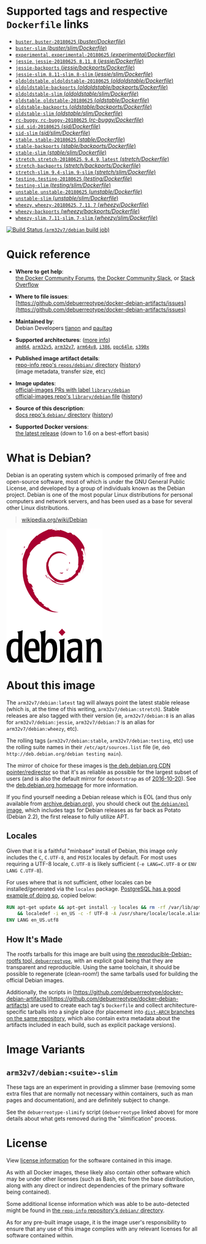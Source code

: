 <!--

********************************************************************************

WARNING:

    DO NOT EDIT "debian/README.md"

    IT IS AUTO-GENERATED

    (from the other files in "debian/" combined with a set of templates)

********************************************************************************

-->

# Supported tags and respective `Dockerfile` links

-	[`buster`, `buster-20180625` (*buster/Dockerfile*)](https://github.com/debuerreotype/docker-debian-artifacts/blob/156861b72c25c3a91570302f068b221c2ea38ca2/buster/Dockerfile)
-	[`buster-slim` (*buster/slim/Dockerfile*)](https://github.com/debuerreotype/docker-debian-artifacts/blob/156861b72c25c3a91570302f068b221c2ea38ca2/buster/slim/Dockerfile)
-	[`experimental`, `experimental-20180625` (*experimental/Dockerfile*)](https://github.com/debuerreotype/docker-debian-artifacts/blob/156861b72c25c3a91570302f068b221c2ea38ca2/experimental/Dockerfile)
-	[`jessie`, `jessie-20180625`, `8.11`, `8` (*jessie/Dockerfile*)](https://github.com/debuerreotype/docker-debian-artifacts/blob/156861b72c25c3a91570302f068b221c2ea38ca2/jessie/Dockerfile)
-	[`jessie-backports` (*jessie/backports/Dockerfile*)](https://github.com/debuerreotype/docker-debian-artifacts/blob/156861b72c25c3a91570302f068b221c2ea38ca2/jessie/backports/Dockerfile)
-	[`jessie-slim`, `8.11-slim`, `8-slim` (*jessie/slim/Dockerfile*)](https://github.com/debuerreotype/docker-debian-artifacts/blob/156861b72c25c3a91570302f068b221c2ea38ca2/jessie/slim/Dockerfile)
-	[`oldoldstable`, `oldoldstable-20180625` (*oldoldstable/Dockerfile*)](https://github.com/debuerreotype/docker-debian-artifacts/blob/156861b72c25c3a91570302f068b221c2ea38ca2/oldoldstable/Dockerfile)
-	[`oldoldstable-backports` (*oldoldstable/backports/Dockerfile*)](https://github.com/debuerreotype/docker-debian-artifacts/blob/156861b72c25c3a91570302f068b221c2ea38ca2/oldoldstable/backports/Dockerfile)
-	[`oldoldstable-slim` (*oldoldstable/slim/Dockerfile*)](https://github.com/debuerreotype/docker-debian-artifacts/blob/156861b72c25c3a91570302f068b221c2ea38ca2/oldoldstable/slim/Dockerfile)
-	[`oldstable`, `oldstable-20180625` (*oldstable/Dockerfile*)](https://github.com/debuerreotype/docker-debian-artifacts/blob/156861b72c25c3a91570302f068b221c2ea38ca2/oldstable/Dockerfile)
-	[`oldstable-backports` (*oldstable/backports/Dockerfile*)](https://github.com/debuerreotype/docker-debian-artifacts/blob/156861b72c25c3a91570302f068b221c2ea38ca2/oldstable/backports/Dockerfile)
-	[`oldstable-slim` (*oldstable/slim/Dockerfile*)](https://github.com/debuerreotype/docker-debian-artifacts/blob/156861b72c25c3a91570302f068b221c2ea38ca2/oldstable/slim/Dockerfile)
-	[`rc-buggy`, `rc-buggy-20180625` (*rc-buggy/Dockerfile*)](https://github.com/debuerreotype/docker-debian-artifacts/blob/156861b72c25c3a91570302f068b221c2ea38ca2/rc-buggy/Dockerfile)
-	[`sid`, `sid-20180625` (*sid/Dockerfile*)](https://github.com/debuerreotype/docker-debian-artifacts/blob/156861b72c25c3a91570302f068b221c2ea38ca2/sid/Dockerfile)
-	[`sid-slim` (*sid/slim/Dockerfile*)](https://github.com/debuerreotype/docker-debian-artifacts/blob/156861b72c25c3a91570302f068b221c2ea38ca2/sid/slim/Dockerfile)
-	[`stable`, `stable-20180625` (*stable/Dockerfile*)](https://github.com/debuerreotype/docker-debian-artifacts/blob/156861b72c25c3a91570302f068b221c2ea38ca2/stable/Dockerfile)
-	[`stable-backports` (*stable/backports/Dockerfile*)](https://github.com/debuerreotype/docker-debian-artifacts/blob/156861b72c25c3a91570302f068b221c2ea38ca2/stable/backports/Dockerfile)
-	[`stable-slim` (*stable/slim/Dockerfile*)](https://github.com/debuerreotype/docker-debian-artifacts/blob/156861b72c25c3a91570302f068b221c2ea38ca2/stable/slim/Dockerfile)
-	[`stretch`, `stretch-20180625`, `9.4`, `9`, `latest` (*stretch/Dockerfile*)](https://github.com/debuerreotype/docker-debian-artifacts/blob/156861b72c25c3a91570302f068b221c2ea38ca2/stretch/Dockerfile)
-	[`stretch-backports` (*stretch/backports/Dockerfile*)](https://github.com/debuerreotype/docker-debian-artifacts/blob/156861b72c25c3a91570302f068b221c2ea38ca2/stretch/backports/Dockerfile)
-	[`stretch-slim`, `9.4-slim`, `9-slim` (*stretch/slim/Dockerfile*)](https://github.com/debuerreotype/docker-debian-artifacts/blob/156861b72c25c3a91570302f068b221c2ea38ca2/stretch/slim/Dockerfile)
-	[`testing`, `testing-20180625` (*testing/Dockerfile*)](https://github.com/debuerreotype/docker-debian-artifacts/blob/156861b72c25c3a91570302f068b221c2ea38ca2/testing/Dockerfile)
-	[`testing-slim` (*testing/slim/Dockerfile*)](https://github.com/debuerreotype/docker-debian-artifacts/blob/156861b72c25c3a91570302f068b221c2ea38ca2/testing/slim/Dockerfile)
-	[`unstable`, `unstable-20180625` (*unstable/Dockerfile*)](https://github.com/debuerreotype/docker-debian-artifacts/blob/156861b72c25c3a91570302f068b221c2ea38ca2/unstable/Dockerfile)
-	[`unstable-slim` (*unstable/slim/Dockerfile*)](https://github.com/debuerreotype/docker-debian-artifacts/blob/156861b72c25c3a91570302f068b221c2ea38ca2/unstable/slim/Dockerfile)
-	[`wheezy`, `wheezy-20180625`, `7.11`, `7` (*wheezy/Dockerfile*)](https://github.com/debuerreotype/docker-debian-artifacts/blob/156861b72c25c3a91570302f068b221c2ea38ca2/wheezy/Dockerfile)
-	[`wheezy-backports` (*wheezy/backports/Dockerfile*)](https://github.com/debuerreotype/docker-debian-artifacts/blob/156861b72c25c3a91570302f068b221c2ea38ca2/wheezy/backports/Dockerfile)
-	[`wheezy-slim`, `7.11-slim`, `7-slim` (*wheezy/slim/Dockerfile*)](https://github.com/debuerreotype/docker-debian-artifacts/blob/156861b72c25c3a91570302f068b221c2ea38ca2/wheezy/slim/Dockerfile)

[![Build Status](https://doi-janky.infosiftr.net/job/multiarch/job/arm32v7/job/debian/badge/icon) (`arm32v7/debian` build job)](https://doi-janky.infosiftr.net/job/multiarch/job/arm32v7/job/debian/)

# Quick reference

-	**Where to get help**:  
	[the Docker Community Forums](https://forums.docker.com/), [the Docker Community Slack](https://blog.docker.com/2016/11/introducing-docker-community-directory-docker-community-slack/), or [Stack Overflow](https://stackoverflow.com/search?tab=newest&q=docker)

-	**Where to file issues**:  
	[https://github.com/debuerreotype/docker-debian-artifacts/issues](https://github.com/debuerreotype/docker-debian-artifacts/issues)

-	**Maintained by**:  
	Debian Developers [tianon](https://qa.debian.org/developer.php?login=tianon) and [paultag](https://qa.debian.org/developer.php?login=paultag)

-	**Supported architectures**: ([more info](https://github.com/docker-library/official-images#architectures-other-than-amd64))  
	[`amd64`](https://hub.docker.com/r/amd64/debian/), [`arm32v5`](https://hub.docker.com/r/arm32v5/debian/), [`arm32v7`](https://hub.docker.com/r/arm32v7/debian/), [`arm64v8`](https://hub.docker.com/r/arm64v8/debian/), [`i386`](https://hub.docker.com/r/i386/debian/), [`ppc64le`](https://hub.docker.com/r/ppc64le/debian/), [`s390x`](https://hub.docker.com/r/s390x/debian/)

-	**Published image artifact details**:  
	[repo-info repo's `repos/debian/` directory](https://github.com/docker-library/repo-info/blob/master/repos/debian) ([history](https://github.com/docker-library/repo-info/commits/master/repos/debian))  
	(image metadata, transfer size, etc)

-	**Image updates**:  
	[official-images PRs with label `library/debian`](https://github.com/docker-library/official-images/pulls?q=label%3Alibrary%2Fdebian)  
	[official-images repo's `library/debian` file](https://github.com/docker-library/official-images/blob/master/library/debian) ([history](https://github.com/docker-library/official-images/commits/master/library/debian))

-	**Source of this description**:  
	[docs repo's `debian/` directory](https://github.com/docker-library/docs/tree/master/debian) ([history](https://github.com/docker-library/docs/commits/master/debian))

-	**Supported Docker versions**:  
	[the latest release](https://github.com/docker/docker-ce/releases/latest) (down to 1.6 on a best-effort basis)

# What is Debian?

Debian is an operating system which is composed primarily of free and open-source software, most of which is under the GNU General Public License, and developed by a group of individuals known as the Debian project. Debian is one of the most popular Linux distributions for personal computers and network servers, and has been used as a base for several other Linux distributions.

> [wikipedia.org/wiki/Debian](https://en.wikipedia.org/wiki/Debian)

![logo](https://raw.githubusercontent.com/docker-library/docs/b449be7df57e9ed9086bb5821bfb5d6cdc5d67a4/debian/logo.png)

# About this image

The `arm32v7/debian:latest` tag will always point the latest stable release (which is, at the time of this writing, `arm32v7/debian:stretch`). Stable releases are also tagged with their version (ie, `arm32v7/debian:8` is an alias for `arm32v7/debian:jessie`, `arm32v7/debian:7` is an alias for `arm32v7/debian:wheezy`, etc).

The rolling tags (`arm32v7/debian:stable`, `arm32v7/debian:testing`, etc) use the rolling suite names in their `/etc/apt/sources.list` file (ie, `deb http://deb.debian.org/debian testing main`).

The mirror of choice for these images is [the deb.debian.org CDN pointer/redirector](https://deb.debian.org) so that it's as reliable as possible for the largest subset of users (and is also the default mirror for `debootstrap` as of [2016-10-20](https://anonscm.debian.org/cgit/d-i/debootstrap.git/commit/?id=9e8bc60ad1ccf3a25ce7890526b70059f3e770de)). See the [deb.debian.org homepage](https://deb.debian.org) for more information.

If you find yourself needing a Debian release which is EOL (and thus only available from [archive.debian.org](http://archive.debian.org)), you should check out [the `debian/eol` image](https://hub.docker.com/r/debian/eol/), which includes tags for Debian releases as far back as Potato (Debian 2.2), the first release to fully utilize APT.

## Locales

Given that it is a faithful "minbase" install of Debian, this image only includes the `C`, `C.UTF-8`, and `POSIX` locales by default. For most uses requiring a UTF-8 locale, `C.UTF-8` is likely sufficient (`-e LANG=C.UTF-8` or `ENV LANG C.UTF-8`).

For uses where that is not sufficient, other locales can be installed/generated via the `locales` package. [PostgreSQL has a good example of doing so](https://github.com/docker-library/postgres/blob/69bc540ecfffecce72d49fa7e4a46680350037f9/9.6/Dockerfile#L21-L24), copied below:

```dockerfile
RUN apt-get update && apt-get install -y locales && rm -rf /var/lib/apt/lists/* \
	&& localedef -i en_US -c -f UTF-8 -A /usr/share/locale/locale.alias en_US.UTF-8
ENV LANG en_US.utf8
```

## How It's Made

The rootfs tarballs for this image are built using [the reproducible-Debian-rootfs tool, `debuerreotype`](https://github.com/debuerreotype/debuerreotype), with an explicit goal being that they are transparent and reproducible. Using the same toolchain, it should be possible to regenerate (clean-room!) the same tarballs used for building the official Debian images.

Additionally, the scripts in [https://github.com/debuerreotype/docker-debian-artifacts](https://github.com/debuerreotype/docker-debian-artifacts) are used to create each tag's `Dockerfile` and collect architecture-specific tarballs into a single place (for placement into [`dist-ARCH` branches on the same repository](https://github.com/debuerreotype/docker-debian-artifacts/branches), which also contain extra metadata about the artifacts included in each build, such as explicit package versions).

# Image Variants

## `arm32v7/debian:<suite>-slim`

These tags are an experiment in providing a slimmer base (removing some extra files that are normally not necessary within containers, such as man pages and documentation), and are definitely subject to change.

See the `debuerreotype-slimify` script (`debuerreotype` linked above) for more details about what gets removed during the "slimification" process.

# License

View [license information](https://www.debian.org/social_contract#guidelines) for the software contained in this image.

As with all Docker images, these likely also contain other software which may be under other licenses (such as Bash, etc from the base distribution, along with any direct or indirect dependencies of the primary software being contained).

Some additional license information which was able to be auto-detected might be found in [the `repo-info` repository's `debian/` directory](https://github.com/docker-library/repo-info/tree/master/repos/debian).

As for any pre-built image usage, it is the image user's responsibility to ensure that any use of this image complies with any relevant licenses for all software contained within.
